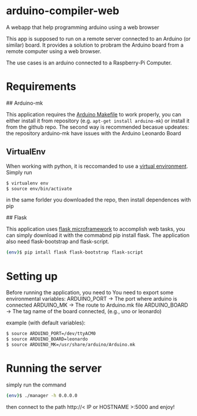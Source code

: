 # arduino-compiler-web
A webapp that help programming arduino using a web browser

This app is supposed to run on a remote server connected to an Arduino (or similar)
board. It provides a solution to probram the Arduino board from a remote
computer using a web browser.

The use cases is an arduino connected to a Raspberry-Pi Computer.

# Requirements

## Arduino-mk

This application requires the [Arduino Makefile](https://github.com/sudar/Arduino-Makefile) to work properly, you can
either install it from repository (e.g. `apt-get install arduino-mk`) or install
it from the github repo. The second way is recommended becasue updeates:
the repository arduino-mk have issues with the Arduino Leonardo Board

## VirtualEnv
When working with python, it is reccomanded to use a [virtual environment](https://virtualenv.pypa.io/en/latest/).
Simply run 
```Bash
$ virtualenv env
$ source env/bin/activate
```
in the same forlder you downloaded the repo, then install dependences with pip


## Flask

This application uses [flask microframework](http://flask.pocoo.org/) to accomplish web tasks, you
can simply download it with the commabnd pip install flask. The application
also need flask-bootstrap and flask-script.
```Bash
(env)$ pip intall flask flask-bootstrap flask-script
```


# Setting up

Before running the application, you need to 
You need to export some environmental variables:
ARDUINO_PORT -> The port where arduino is connected
ARDUINO_MK -> The route to Arduino.mk file
ARDUINO_BOARD -> The tag name of the board connected, (e.g., uno or leonardo)

example (with default variables):
```Bash
$ source ARDUINO_PORT=/dev/ttyACM0
$ source ARDUINO_BOARD=leonardo
$ source ARDUINO_MK=/usr/share/arduino/Arduino.mk
```

# Running the server

simply run the command

```Bash
(env)$ ./manager -h 0.0.0.0
```
then connect to the path http://< IP or HOSTNAME >:5000 and enjoy!










